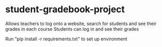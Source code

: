 # student-gradebook-project
Allows teachers to log onto a website, search for students and see their grades in each course
Students can log in and see their grades

Run "pip install -r requirements.txt" to set up environment

